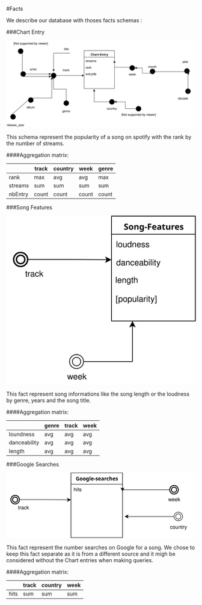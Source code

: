 #Facts

We describe our database with thoses facts schemas :

###Chart Entry 

![Chart Entry fact](../figures/DF1.svg)

This schema represent the popularity of a song on spotify with the rank by the number of streams.

####Aggregation matrix:

|         | track | country | week  | genre |
|---------|-------|---------|-------|-------|
| rank    | max   | avg     | avg   | max   |
| streams | sum   | sum     | sum   | sum   |
| nbEntry | count | count   | count | count |

###Song Features 

![Song Features fact](../figures/DF2.svg)

This fact represent song informations like the song length or the  loudness by genre, years and the song title.

####Aggregation matrix:

|              | genre | track | week |
|--------------|-------|-------|------|
| loundness    | avg   | avg   | avg  |
| danceability | avg   | avg   | avg  |
| length       | avg   | avg   | avg  |

###Google Searches

![Google Searches fact](../figures/DF3.svg)

 This fact represent the number searches on Google for a song. We chose to keep this fact separate as it is from a different source and it migh be considered without the Chart entries when making queries.

####Aggregation matrix:

|      | track | country | week |
|------|-------|---------|------|
| hits | sum   | sum     | sum  |